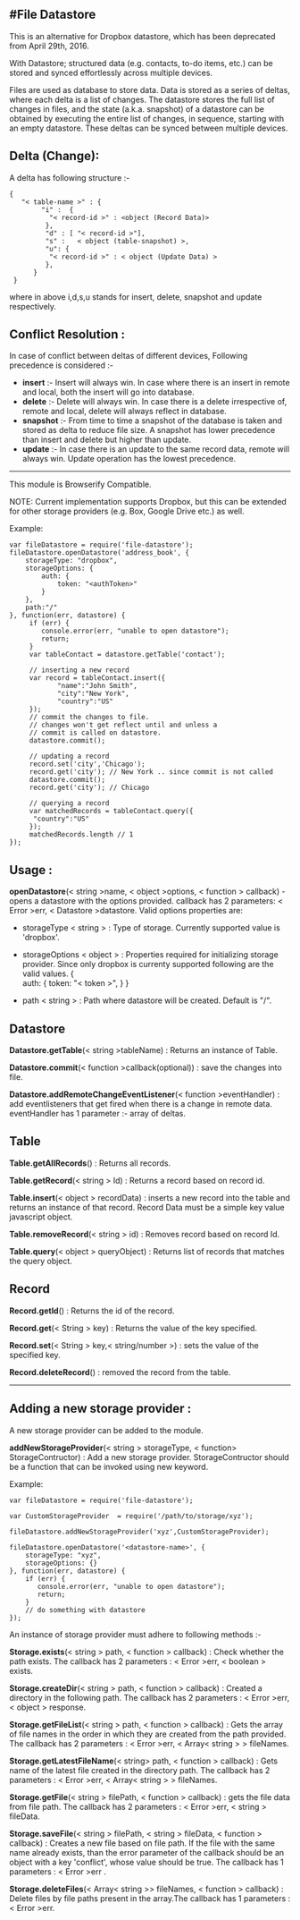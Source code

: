 #**File Datastore**
----------------------------------------------------------------

This is an alternative for Dropbox datastore, which has been deprecated from  April 29th, 2016. 

With Datastore; structured data (e.g. contacts, to-do items, etc.) can be stored and synced effortlessly across multiple devices. 

Files are used as database to store data. Data is stored as a series of deltas, where each delta is a list of changes. The datastore stores the full list of changes in files, and the state (a.k.a. snapshot) of a datastore can be obtained by executing the entire list of changes, in sequence, starting with an empty datastore. These deltas can be synced between multiple devices.

**Delta (Change):**
---------------------
A delta has following structure :-

```
{
   "< table-name >" : {
        "i" :  {
          "< record-id >" : <object (Record Data)>
         },
         "d" : [ "< record-id >"],
         "s" :   < object (table-snapshot) >,
         "u": {
          "< record-id >" : < object (Update Data) >
         },
      }
 }
```
where in above i,d,s,u stands for insert, delete, snapshot and update respectively. 

**Conflict Resolution :**
---------------------
In case of conflict between deltas of different devices, Following precedence is considered :- 

 - **insert** :- Insert will always win. In case where there is an insert in remote and local, both the insert will go into database.
 - **delete** :- Delete will always win. In case  there is a delete irrespective of, remote and local, delete will always reflect in database. 
 -  **snapshot** :- From time to time a snapshot of the database is taken and stored as delta to reduce file size. A snapshot has lower precedence than insert and delete but higher than update.
 - **update** :- In case there is an update to the same record data, remote will always win. Update operation has the lowest precedence.


----------


This module is Browserify Compatible.

NOTE: 
Current implementation supports Dropbox, but this can be extended for other storage providers (e.g. Box, Google Drive etc.) as well.

Example:

    var fileDatastore = require('file-datastore');
    fileDatastore.openDatastore('address_book', {
        storageType: "dropbox",
        storageOptions: {
            auth: {
                token: "<authToken>"
            }
        },
        path:"/"
    }, function(err, datastore) {
         if (err) {
            console.error(err, "unable to open datastore");
            return;
         }
         var tableContact = datastore.getTable('contact');
         
         // inserting a new record
         var record = tableContact.insert({
                "name":"John Smith",
                "city":"New York",
                "country":"US"
         });
         // commit the changes to file. 
         // changes won't get reflect until and unless a 
         // commit is called on datastore.
         datastore.commit(); 
        
         // updating a record 
         record.set('city','Chicago');
         record.get('city'); // New York .. since commit is not called
         datastore.commit(); 
         record.get('city'); // Chicago
        
         // querying a record
         var matchedRecords = tableContact.query({
          "country":"US"
         });
         matchedRecords.length // 1        
    });


   

**Usage :**
---------------------

**openDatastore**(< string >name, < object >options, < function > callback) - opens a datastore with the options provided. callback has 2 parameters: < Error >err, < Datastore >datastore. Valid options properties are:
   

 - storageType < string > : Type of storage. Currently supported value is 'dropbox'.
 - storageOptions < object > : Properties required for initializing storage provider. Since only dropbox is currenty supported following are the valid values. 
 {  
   auth: {
                token: "< token >",
            }
  }
        
  

 - path < string > :  Path where datastore will be created. Default is "/".

      

  
   



Datastore
---------

**Datastore.getTable**(< string >tableName) : Returns an instance of Table.

**Datastore.commit**(< function >callback(optional)) : save the changes into file.

**Datastore.addRemoteChangeEventListener**(< function >eventHandler) : add eventlisteners that get fired when there is a change in remote data. eventHandler has 1 parameter :- array of deltas.

Table
-----

**Table.getAllRecords**() : Returns all records.
 
 **Table.getRecord**(< string > Id) : Returns a record based on record id.
 
**Table.insert**(< object > recordData) : inserts a new record into the table and returns an instance of that record. Record Data must be a simple key value javascript object.

**Table.removeRecord**(< string > id) : Removes record based on record Id.

**Table.query**(< object > queryObject) : Returns list of records that matches the query object.

Record
------

**Record.getId**() : Returns the id of the record.

**Record.get**(< String > key) : Returns the value of the key specified.

**Record.set**(< String > key,< string/number >) : sets the value of the specified key.

**Record.deleteRecord**() : removed the record from the table.


----------


**Adding a new storage provider :**
---------------------
 
 A new storage provider can be added to the module.
 
 **addNewStorageProvider**(< string > storageType, < function> StorageContructor) : Add a new storage provider. StorageContructor should be a function that can be invoked using new keyword.
 
Example: 

    var fileDatastore = require('file-datastore'); 
   
    var CustomStorageProvider  = require('/path/to/storage/xyz');
    
    fileDatastore.addNewStorageProvider('xyz',CustomStorageProvider);
    
    fileDatastore.openDatastore('<datastore-name>', {
        storageType: "xyz",
        storageOptions: {}
    }, function(err, datastore) {
        if (err) {
           console.error(err, "unable to open datastore");
           return;
        }
        // do something with datastore
    });

An instance of storage provider must adhere to following methods :-

**Storage.exists**(< string > path, < function > callback) :  Check whether the path exists. The callback has 2 parameters :  < Error >err, < boolean > exists.

**Storage.createDir**(< string > path, < function > callback) :  Created a directory in the following path. The callback has 2 parameters :  < Error >err, < object > response.

**Storage.getFileList**(< string > path, < function > callback) :  Gets the array of file names in the order in which they are created from the path provided. The callback has 2 parameters :  < Error >err, < Array< string > > fileNames.

**Storage.getLatestFileName**(< string> path, < function > callback) :  Gets name of the latest file created in the directory path. The callback has 2 parameters :  < Error >err, < Array< string > > fileNames.

**Storage.getFile**(< string > filePath, < function > callback) :  gets the file data from file path. The callback has 2 parameters :  < Error >err, < string > fileData.

**Storage.saveFile**(< string > filePath, < string > fileData, < function > callback) :  Creates a new file based on file path. If the file with the same name already exists, than the error parameter of the callback should be an object with a key 'conflict', whose value should be true. The callback has 1 parameters :  < Error >err .

**Storage.deleteFiles**(< Array< string >> fileNames, < function > callback) :  Delete files by file paths present in the array.The callback has 1 parameters :  < Error >err.
















